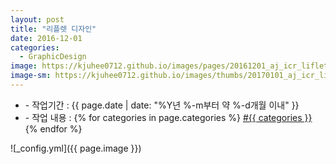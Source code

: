 ```yaml
---
layout: post
title: "리플렛 디자인"
date: 2016-12-01
categories:
  - GraphicDesign
image: https://kjuhee0712.github.io/images/pages/20161201_aj_icr_liflet_01.jpg
image-sm: https://kjuhee0712.github.io/images/thumbs/20170101_aj_icr_liflet_01.jpg
---
```


<ul class="inform">
	<li class="preview__date" itemprop="datePublished" datetime="{{ page.date | date_to_xmlschema }}">- 작업기간 : {{ page.date | date: "%Y년 %-m부터 약 %-d개월 이내" }}</li>
	<li class="preview__catetory" itemprop="catetory">- 작업 내용 :
		{% for categories in page.categories %}
           <a href="/category/{{ categories }}/">#{{ categories }}</a>     
      	{% endfor %}</li>
</ul>

![_config.yml]({{ page.image }})


